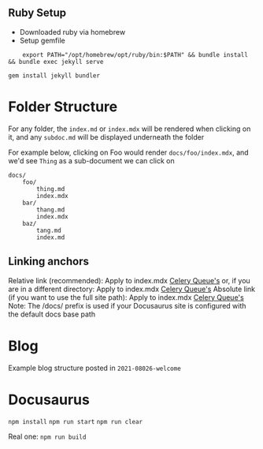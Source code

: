 ## Ruby Setup
- Downloaded ruby via homebrew
- Setup gemfile
```
    export PATH="/opt/homebrew/opt/ruby/bin:$PATH" && bundle install && bundle exec jekyll serve
```

`gem install jekyll bundler`

# Folder Structure
For any folder, the `index.md` or `index.mdx` will be rendered when clicking on it, and any `subdoc.md` will be displayed underneath the folder

For example below, clicking on Foo would render `docs/foo/index.mdx`, and we'd see `Thing` as a sub-document we can click on
```
docs/
    foo/
        thing.md
        index.mdx
    bar/
        thang.md
        index.mdx
    baz/
        tang.md
        index.md
```

## Linking anchors
Relative link (recommended):
Apply to index.mdx
[Celery Queue's](/docs/architecture_components/messaging/Queue/#celery-queues)
or, if you are in a different directory:
Apply to index.mdx
[Celery Queue's](/docs/architecture_components/messaging/Queue/#celery-queues)
Absolute link (if you want to use the full site path):
Apply to index.mdx
[Celery Queue's](/docs/architecture_components/messaging/Queue/#celery-queues)
Note: The /docs/ prefix is used if your Docusaurus site is configured with the default docs base path

# Blog
Example blog structure posted in `2021-08026-welcome`

# Docusaurus
`npm install`
`npm run start`
`npm run clear`

Real one: `npm run build`